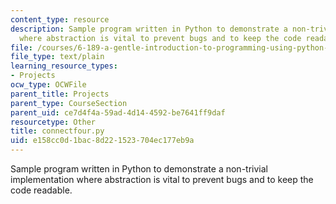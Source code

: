 ```yaml
---
content_type: resource
description: Sample program written in Python to demonstrate a non-trivial implementation
  where abstraction is vital to prevent bugs and to keep the code readable.
file: /courses/6-189-a-gentle-introduction-to-programming-using-python-january-iap-2008/e158cc0d1bac8d221523704ec177eb9a_connectfour.py
file_type: text/plain
learning_resource_types:
- Projects
ocw_type: OCWFile
parent_title: Projects
parent_type: CourseSection
parent_uid: ce7d4f4a-59ad-4d14-4592-be7641ff9daf
resourcetype: Other
title: connectfour.py
uid: e158cc0d-1bac-8d22-1523-704ec177eb9a
---
```

Sample program written in Python to demonstrate a non-trivial implementation where abstraction is vital to prevent bugs and to keep the code readable.

